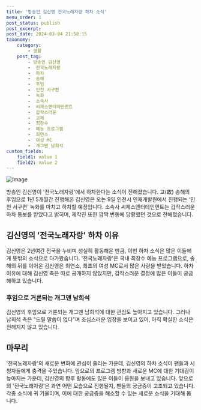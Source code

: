 ```yaml
---
title: '방송인 김신영 전국노래자랑 하차 소식'
menu_order: 1
post_status: publish
post_excerpt: 
post_date: 2024-03-04 21:58:15
taxonomy:
    category:
        - 생활
    post_tag:
        - 방송인 김신영
        -  전국노래자랑
        -  하차
        -  송해
        -  후임
        -  인천 서구편
        -  녹화
        -  소속사
        -  씨제스엔터테인먼트
        -  갑작스러운
        -  교체
        -  최장수
        -  예능 프로그램
        -  최연소
        -  여성 MC
        -  개그맨 남희석
custom_fields:
    field1: value 1
    field2: value 2
---
```


![Image](https://imgnews.pstatic.net/image/025/2024/03/04/0003345021_001_20240304102001076.jpg?type=w647)

방송인 김신영이 '전국노래자랑'에서 하차한다는 소식이 전해졌습니다. 고(故) 송해의 후임으로 1년 5개월간 진행해온 김신영은 오는 9일 인천시 인재개발원에서 진행되는 ‘인천 서구편’ 녹화를 마치고 하차할 예정입니다. 소속사 씨제스엔터테인먼트는 갑작스러운 하차 통보를 받았다고 밝히며, 제작진 또한 깜짝 변동에 당황했던 것으로 전해졌습니다.
## 김신영의 '전국노래자랑' 하차 이유
김신영은 2년여간 전국을 누비며 성실히 활동해온 만큼, 이번 하차 소식은 많은 이들에게 뜻밖의 소식으로 다가왔습니다. '전국노래자랑'은 국내 최장수 예능 프로그램으로, 송해의 뒤를 이어온 김신영은 최연소, 최초의 여성 MC로서 많은 사랑을 받았습니다. 하차 이유에 대해 김신영 측은 따로 공개하지 않았지만, 갑작스러운 결정에 많은 이들이 궁금해하고 있습니다.
### 후임으로 거론되는 개그맨 남희석
김신영의 후임으로 거론되는 개그맨 남희석에 대한 관심도 높아지고 있습니다. 그러나 남희석 측은 "드릴 말씀이 없다"며 조심스러운 입장을 보이고 있어, 아직 확실한 소식은 전해지지 않고 있습니다.
## 마무리
'전국노래자랑'의 새로운 변화에 관심이 쏠리는 가운데, 김신영의 하차 소식이 팬들과 시청자들에게 충격을 주었습니다. 앞으로의 프로그램 방향과 새로운 MC에 대한 기대감이 높아지는 가운데, 김신영의 향후 활동에도 많은 이들이 응원을 보내고 있습니다. 앞으로의 '전국노래자랑'은 과연 어떤 모습으로 진행될지, 팬들의 궁금증이 고조되고 있습니다. 각종 소식에 귀 기울이며, 이에 대한 궁금증을 해소할 수 있는 새로운 소식을 기대해 봅니다.
